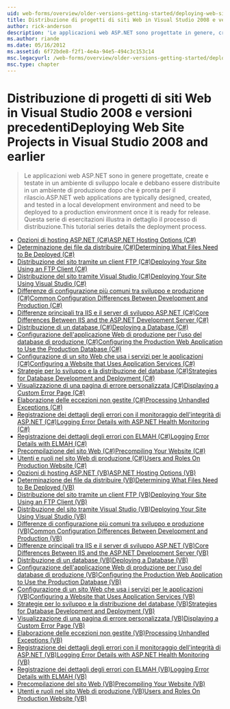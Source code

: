 ```yaml
---
uid: web-forms/overview/older-versions-getting-started/deploying-web-site-projects/index
title: Distribuzione di progetti di siti Web in Visual Studio 2008 e versioni precedenti | Microsoft Docs
author: rick-anderson
description: 'Le applicazioni web ASP.NET sono progettate in genere, creano e testati in un ambiente di sviluppo locale e devono essere distribuite a una o ambiente di produzione...'
ms.author: riande
ms.date: 05/16/2012
ms.assetid: 6f72bde8-f2f1-4e4a-94e5-494c3c153c14
msc.legacyurl: /web-forms/overview/older-versions-getting-started/deploying-web-site-projects
msc.type: chapter
---
```

<a name="deploying-web-site-projects-in-visual-studio-2008-and-earlier"></a><span data-ttu-id="4ed3e-103">Distribuzione di progetti di siti Web in Visual Studio 2008 e versioni precedenti</span><span class="sxs-lookup"><span data-stu-id="4ed3e-103">Deploying Web Site Projects in Visual Studio 2008 and earlier</span></span>
====================
> <span data-ttu-id="4ed3e-104">Le applicazioni web ASP.NET sono in genere progettate, create e testate in un ambiente di sviluppo locale e debbano essere distribuite in un ambiente di produzione dopo che è pronta per il rilascio.</span><span class="sxs-lookup"><span data-stu-id="4ed3e-104">ASP.NET web applications are typically designed, created, and tested in a local development environment and need to be deployed to a production environment once it is ready for release.</span></span> <span data-ttu-id="4ed3e-105">Questa serie di esercitazioni illustra in dettaglio il processo di distribuzione.</span><span class="sxs-lookup"><span data-stu-id="4ed3e-105">This tutorial series details the deployment process.</span></span>


- [<span data-ttu-id="4ed3e-106">Opzioni di hosting ASP.NET (C#)</span><span class="sxs-lookup"><span data-stu-id="4ed3e-106">ASP.NET Hosting Options (C#)</span></span>](asp-net-hosting-options-cs.md)
- [<span data-ttu-id="4ed3e-107">Determinazione dei file da distribuire (C#)</span><span class="sxs-lookup"><span data-stu-id="4ed3e-107">Determining What Files Need to Be Deployed (C#)</span></span>](determining-what-files-need-to-be-deployed-cs.md)
- [<span data-ttu-id="4ed3e-108">Distribuzione del sito tramite un client FTP (C#)</span><span class="sxs-lookup"><span data-stu-id="4ed3e-108">Deploying Your Site Using an FTP Client (C#)</span></span>](deploying-your-site-using-an-ftp-client-cs.md)
- [<span data-ttu-id="4ed3e-109">Distribuzione del sito tramite Visual Studio (C#)</span><span class="sxs-lookup"><span data-stu-id="4ed3e-109">Deploying Your Site Using Visual Studio (C#)</span></span>](deploying-your-site-using-visual-studio-cs.md)
- [<span data-ttu-id="4ed3e-110">Differenze di configurazione più comuni tra sviluppo e produzione (C#)</span><span class="sxs-lookup"><span data-stu-id="4ed3e-110">Common Configuration Differences Between Development and Production (C#)</span></span>](common-configuration-differences-between-development-and-production-cs.md)
- [<span data-ttu-id="4ed3e-111">Differenze principali tra IIS e il server di sviluppo ASP.NET (C#)</span><span class="sxs-lookup"><span data-stu-id="4ed3e-111">Core Differences Between IIS and the ASP.NET Development Server (C#)</span></span>](core-differences-between-iis-and-the-asp-net-development-server-cs.md)
- [<span data-ttu-id="4ed3e-112">Distribuzione di un database (C#)</span><span class="sxs-lookup"><span data-stu-id="4ed3e-112">Deploying a Database (C#)</span></span>](deploying-a-database-cs.md)
- [<span data-ttu-id="4ed3e-113">Configurazione dell'applicazione Web di produzione per l'uso del database di produzione (C#)</span><span class="sxs-lookup"><span data-stu-id="4ed3e-113">Configuring the Production Web Application to Use the Production Database (C#)</span></span>](configuring-the-production-web-application-to-use-the-production-database-cs.md)
- [<span data-ttu-id="4ed3e-114">Configurazione di un sito Web che usa i servizi per le applicazioni (C#)</span><span class="sxs-lookup"><span data-stu-id="4ed3e-114">Configuring a Website that Uses Application Services (C#)</span></span>](configuring-a-website-that-uses-application-services-cs.md)
- [<span data-ttu-id="4ed3e-115">Strategie per lo sviluppo e la distribuzione del database (C#)</span><span class="sxs-lookup"><span data-stu-id="4ed3e-115">Strategies for Database Development and Deployment (C#)</span></span>](strategies-for-database-development-and-deployment-cs.md)
- [<span data-ttu-id="4ed3e-116">Visualizzazione di una pagina di errore personalizzata (C#)</span><span class="sxs-lookup"><span data-stu-id="4ed3e-116">Displaying a Custom Error Page (C#)</span></span>](displaying-a-custom-error-page-cs.md)
- [<span data-ttu-id="4ed3e-117">Elaborazione delle eccezioni non gestite (C#)</span><span class="sxs-lookup"><span data-stu-id="4ed3e-117">Processing Unhandled Exceptions (C#)</span></span>](processing-unhandled-exceptions-cs.md)
- [<span data-ttu-id="4ed3e-118">Registrazione dei dettagli degli errori con il monitoraggio dell'integrità di ASP.NET (C#)</span><span class="sxs-lookup"><span data-stu-id="4ed3e-118">Logging Error Details with ASP.NET Health Monitoring (C#)</span></span>](logging-error-details-with-asp-net-health-monitoring-cs.md)
- [<span data-ttu-id="4ed3e-119">Registrazione dei dettagli degli errori con ELMAH (C#)</span><span class="sxs-lookup"><span data-stu-id="4ed3e-119">Logging Error Details with ELMAH (C#)</span></span>](logging-error-details-with-elmah-cs.md)
- [<span data-ttu-id="4ed3e-120">Precompilazione del sito Web (C#)</span><span class="sxs-lookup"><span data-stu-id="4ed3e-120">Precompiling Your Website (C#)</span></span>](precompiling-your-website-cs.md)
- [<span data-ttu-id="4ed3e-121">Utenti e ruoli nel sito Web di produzione (C#)</span><span class="sxs-lookup"><span data-stu-id="4ed3e-121">Users and Roles On Production Website (C#)</span></span>](users-and-roles-on-the-production-website-cs.md)
- [<span data-ttu-id="4ed3e-122">Opzioni di hosting ASP.NET (VB)</span><span class="sxs-lookup"><span data-stu-id="4ed3e-122">ASP.NET Hosting Options (VB)</span></span>](asp-net-hosting-options-vb.md)
- [<span data-ttu-id="4ed3e-123">Determinazione dei file da distribuire (VB)</span><span class="sxs-lookup"><span data-stu-id="4ed3e-123">Determining What Files Need to Be Deployed (VB)</span></span>](determining-what-files-need-to-be-deployed-vb.md)
- [<span data-ttu-id="4ed3e-124">Distribuzione del sito tramite un client FTP (VB)</span><span class="sxs-lookup"><span data-stu-id="4ed3e-124">Deploying Your Site Using an FTP Client (VB)</span></span>](deploying-your-site-using-an-ftp-client-vb.md)
- [<span data-ttu-id="4ed3e-125">Distribuzione del sito tramite Visual Studio (VB)</span><span class="sxs-lookup"><span data-stu-id="4ed3e-125">Deploying Your Site Using Visual Studio (VB)</span></span>](deploying-your-site-using-visual-studio-vb.md)
- [<span data-ttu-id="4ed3e-126">Differenze di configurazione più comuni tra sviluppo e produzione (VB)</span><span class="sxs-lookup"><span data-stu-id="4ed3e-126">Common Configuration Differences Between Development and Production (VB)</span></span>](common-configuration-differences-between-development-and-production-vb.md)
- [<span data-ttu-id="4ed3e-127">Differenze principali tra IIS e il server di sviluppo ASP.NET (VB)</span><span class="sxs-lookup"><span data-stu-id="4ed3e-127">Core Differences Between IIS and the ASP.NET Development Server (VB)</span></span>](core-differences-between-iis-and-the-asp-net-development-server-vb.md)
- [<span data-ttu-id="4ed3e-128">Distribuzione di un database (VB)</span><span class="sxs-lookup"><span data-stu-id="4ed3e-128">Deploying a Database (VB)</span></span>](deploying-a-database-vb.md)
- [<span data-ttu-id="4ed3e-129">Configurazione dell'applicazione Web di produzione per l'uso del database di produzione (VB)</span><span class="sxs-lookup"><span data-stu-id="4ed3e-129">Configuring the Production Web Application to Use the Production Database (VB)</span></span>](configuring-the-production-web-application-to-use-the-production-database-vb.md)
- [<span data-ttu-id="4ed3e-130">Configurazione di un sito Web che usa i servizi per le applicazioni (VB)</span><span class="sxs-lookup"><span data-stu-id="4ed3e-130">Configuring a Website that Uses Application Services (VB)</span></span>](configuring-a-website-that-uses-application-services-vb.md)
- [<span data-ttu-id="4ed3e-131">Strategie per lo sviluppo e la distribuzione del database (VB)</span><span class="sxs-lookup"><span data-stu-id="4ed3e-131">Strategies for Database Development and Deployment (VB)</span></span>](strategies-for-database-development-and-deployment-vb.md)
- [<span data-ttu-id="4ed3e-132">Visualizzazione di una pagina di errore personalizzata (VB)</span><span class="sxs-lookup"><span data-stu-id="4ed3e-132">Displaying a Custom Error Page (VB)</span></span>](displaying-a-custom-error-page-vb.md)
- [<span data-ttu-id="4ed3e-133">Elaborazione delle eccezioni non gestite (VB)</span><span class="sxs-lookup"><span data-stu-id="4ed3e-133">Processing Unhandled Exceptions (VB)</span></span>](processing-unhandled-exceptions-vb.md)
- [<span data-ttu-id="4ed3e-134">Registrazione dei dettagli degli errori con il monitoraggio dell'integrità di ASP.NET (VB)</span><span class="sxs-lookup"><span data-stu-id="4ed3e-134">Logging Error Details with ASP.NET Health Monitoring (VB)</span></span>](logging-error-details-with-asp-net-health-monitoring-vb.md)
- [<span data-ttu-id="4ed3e-135">Registrazione dei dettagli degli errori con ELMAH (VB)</span><span class="sxs-lookup"><span data-stu-id="4ed3e-135">Logging Error Details with ELMAH (VB)</span></span>](logging-error-details-with-elmah-vb.md)
- [<span data-ttu-id="4ed3e-136">Precompilazione del sito Web (VB)</span><span class="sxs-lookup"><span data-stu-id="4ed3e-136">Precompiling Your Website (VB)</span></span>](precompiling-your-website-vb.md)
- [<span data-ttu-id="4ed3e-137">Utenti e ruoli nel sito Web di produzione (VB)</span><span class="sxs-lookup"><span data-stu-id="4ed3e-137">Users and Roles On Production Website (VB)</span></span>](users-and-roles-on-the-production-website-vb.md)
